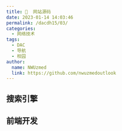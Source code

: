 ```yaml
---
title: 🐎  网站源码
date: 2023-01-14 14:03:46
permalink: /dacdh15/03/
categories: 
  - 网络技术
tags: 
  - DAC
  - 导航
  - 校园
author: 
  name: NWUzmed
  link: https://github.com/nwuzmedoutlook
---
```


## 搜索引擎

<ClientOnly>
  <Card :cardData="cardData0" :cardListSize=4 carTitlColor="#000" carHoverColor="#000" />
</ClientOnly>

## 前端开发

<ClientOnly>
  <Card :cardData="cardData1" :cardListSize=4 carTitlColor="#000" carHoverColor="#000" />
</ClientOnly>

<script>
export default {
  data() {
    return {
      cardData0: [
        {
          id: "0",
          cardSrc: "http://www.baidu.com/",
          cardName: "百度",
          cardContent:
            "百度——全球最大的中文搜索引擎及最大的中文网站，全球领先的人工智能公司",
        },
{cardSrc: "http://dedecms.codesdq.com/index.html", cardImgSrc: "https://api.xinac.net/icon/?url=http://dedecms.codesdq.com/index.html", cardName: "织梦模板大全", cardContent: "织梦模板_dedecms模板_织梦模板下载_dedecms企业模板",},
{cardSrc: "https://www.17sucai.com/", cardImgSrc: "https://api.xinac.net/icon/?url=https://www.17sucai.com/", cardName: "17素材网", cardContent: "jQuery网页特效最全网页模板和网站模板jQuery代码",},
{cardSrc: "http://www.cssmoban.com/", cardImgSrc: "https://api.xinac.net/icon/?url=http://www.cssmoban.com/", cardName: "模板之家", cardContent: "网页模板,网站模板,DIV+CSS模板,企业网站模板下载",},
{cardSrc: "http://www.aspku.com/", cardImgSrc: "https://api.xinac.net/icon/?url=http://www.aspku.com/", cardName: "源码库", cardContent: "免费源码下载网站!",},
{cardSrc: "http://down.chinaz.com/", cardImgSrc: "https://api.xinac.net/icon/?url=http://down.chinaz.com/", cardName: "站长下载", cardContent: "源码_网站源码_源码下载_源码之家",},
{cardSrc: "http://www.ymg6.com/", cardImgSrc: "https://api.xinac.net/icon/?url=http://www.ymg6.com/", cardName: "源码哥", cardContent: "discuz论坛_discuz商业插件破解_discuz商业模板_discuz资源免费下载建站_分享是一种精神！",},
{cardSrc: "http://www.nn3.cn/", cardImgSrc: "https://api.xinac.net/icon/?url=http://www.nn3.cn/", cardName: "nn源码网", cardContent: "免费模板下载|ASP源码下载|PHP源码|NET源码|CMS模板|商业源码下载|源码论坛|网站源码 源码之家 源码网站 源码论坛 源码网 网站源码下载 免费源码",},
{cardSrc: "https://www.bootcss.com/", cardImgSrc: "https://api.xinac.net/icon/?url=https://www.bootcss.com/", cardName: "Bootstrap中文网", cardContent: "简洁、直观、强悍的前端开发框架，让web开发更迅速、简单。",},
{cardSrc: "https://www.jq22.com/index.aspx", cardImgSrc: "https://api.xinac.net/icon/?url=https://www.jq22.com/index.aspx", cardName: "jQuery插件库", cardContent: "收集最全最新最好的jQuery插件",},
{cardSrc: "https://grapesjs.com/", cardImgSrc: "https://api.xinac.net/icon/?url=https://grapesjs.com/", cardName: "GrapesJS", cardContent: "Free and Open Source Web Builder Framework",},

      ],
      
      cardData1: [
        {
          id: "1",
          cardSrc: "https://cn.vuejs.org/",
          cardImgSrc:
            "https://cdn.staticaly.com/gh/Kele-Bingtang/static@master/img/tools/20220105001047.png",
          cardName: "Vue",
          cardContent: "渐进式 JavaScript 框架",
        },
        {cardSrc: "https://element.eleme.cn/#/zh-CN/", cardImgSrc: "https://cdn.staticaly.com/gh/Kele-Bingtang/static@master/img/tools/20220105001602.png", cardName: "Element-UI", cardContent: "Element，一套为开发者、设计师和产品经理准备的基于 Vue 的桌面端组件库",},
        {cardSrc: "https://www.baidu.com/", cardImgSrc: "https://api.xinac.net/icon/?url=https://www.baidu.com", cardName: "百度", cardContent: "全球最大的中文搜索引擎",},
      ],
    };
  },
};
</script>
